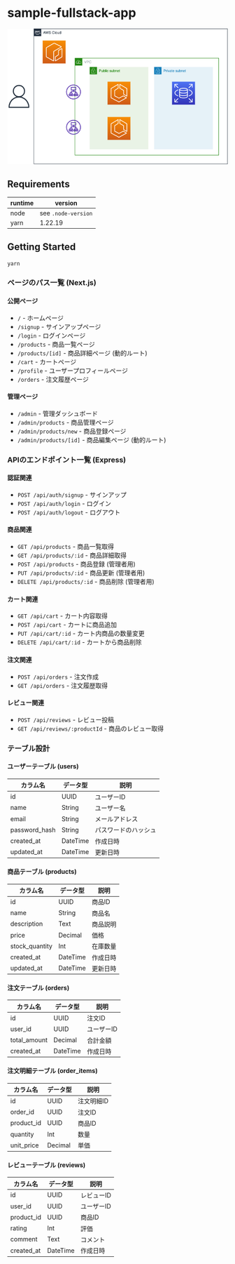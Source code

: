 # sample-fullstack-app

![image](./docs/architecture.drawio.png)

## Requirements

| runtime | version             |
| ------- | ------------------- |
| node    | see `.node-version` |
| yarn    | 1.22.19             |

## Getting Started

```bash:
yarn
```

### ページのパス一覧 (Next.js)

#### 公開ページ

- `/` - ホームページ
- `/signup` - サインアップページ
- `/login` - ログインページ
- `/products` - 商品一覧ページ
- `/products/[id]` - 商品詳細ページ (動的ルート)
- `/cart` - カートページ
- `/profile` - ユーザープロフィールページ
- `/orders` - 注文履歴ページ

#### 管理ページ

- `/admin` - 管理ダッシュボード
- `/admin/products` - 商品管理ページ
- `/admin/products/new` - 商品登録ページ
- `/admin/products/[id]` - 商品編集ページ (動的ルート)

### APIのエンドポイント一覧 (Express)

#### 認証関連

- `POST /api/auth/signup` - サインアップ
- `POST /api/auth/login` - ログイン
- `POST /api/auth/logout` - ログアウト

#### 商品関連

- `GET /api/products` - 商品一覧取得
- `GET /api/products/:id` - 商品詳細取得
- `POST /api/products` - 商品登録 (管理者用)
- `PUT /api/products/:id` - 商品更新 (管理者用)
- `DELETE /api/products/:id` - 商品削除 (管理者用)

#### カート関連

- `GET /api/cart` - カート内容取得
- `POST /api/cart` - カートに商品追加
- `PUT /api/cart/:id` - カート内商品の数量変更
- `DELETE /api/cart/:id` - カートから商品削除

#### 注文関連

- `POST /api/orders` - 注文作成
- `GET /api/orders` - 注文履歴取得

#### レビュー関連

- `POST /api/reviews` - レビュー投稿
- `GET /api/reviews/:productId` - 商品のレビュー取得

### テーブル設計

#### ユーザーテーブル (users)

| カラム名      | データ型 | 説明                 |
| ------------- | -------- | -------------------- |
| id            | UUID     | ユーザーID           |
| name          | String   | ユーザー名           |
| email         | String   | メールアドレス       |
| password_hash | String   | パスワードのハッシュ |
| created_at    | DateTime | 作成日時             |
| updated_at    | DateTime | 更新日時             |

#### 商品テーブル (products)

| カラム名       | データ型 | 説明     |
| -------------- | -------- | -------- |
| id             | UUID     | 商品ID   |
| name           | String   | 商品名   |
| description    | Text     | 商品説明 |
| price          | Decimal  | 価格     |
| stock_quantity | Int      | 在庫数量 |
| created_at     | DateTime | 作成日時 |
| updated_at     | DateTime | 更新日時 |

#### 注文テーブル (orders)

| カラム名     | データ型 | 説明       |
| ------------ | -------- | ---------- |
| id           | UUID     | 注文ID     |
| user_id      | UUID     | ユーザーID |
| total_amount | Decimal  | 合計金額   |
| created_at   | DateTime | 作成日時   |

#### 注文明細テーブル (order_items)

| カラム名   | データ型 | 説明       |
| ---------- | -------- | ---------- |
| id         | UUID     | 注文明細ID |
| order_id   | UUID     | 注文ID     |
| product_id | UUID     | 商品ID     |
| quantity   | Int      | 数量       |
| unit_price | Decimal  | 単価       |

#### レビューテーブル (reviews)

| カラム名   | データ型 | 説明       |
| ---------- | -------- | ---------- |
| id         | UUID     | レビューID |
| user_id    | UUID     | ユーザーID |
| product_id | UUID     | 商品ID     |
| rating     | Int      | 評価       |
| comment    | Text     | コメント   |
| created_at | DateTime | 作成日時   |
